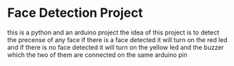 #                           Face Detection Project
this is a python and an arduino project
the idea of this project is to detect the precense of any face 
if there is a face detected it will turn on the red led
and if there is no face detected it will turn on the yellow led and the buzzer which the two of them are connected on the same arduino pin

